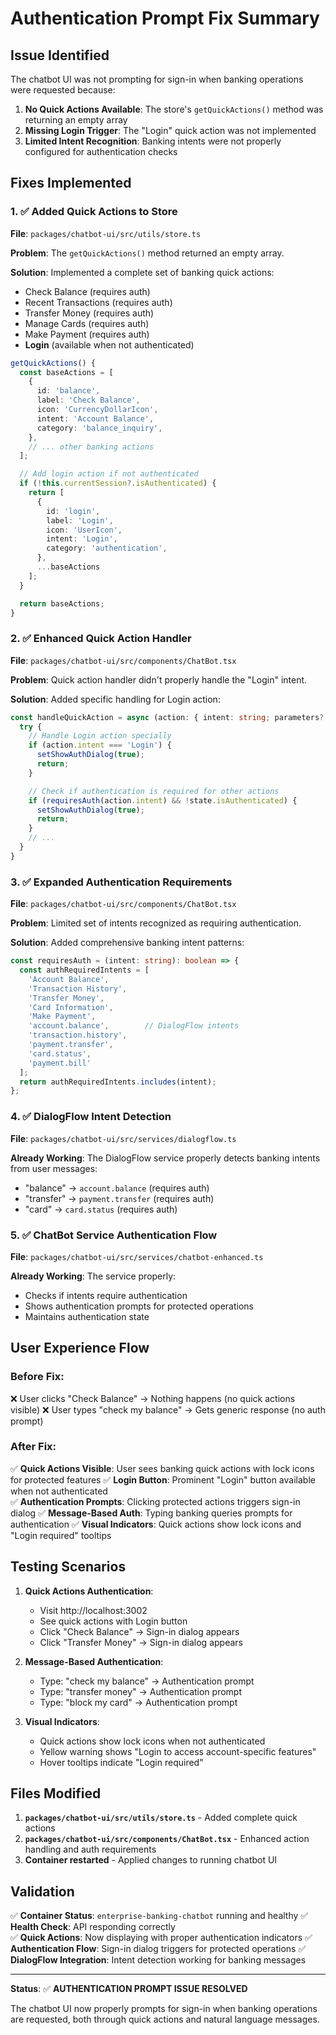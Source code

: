 # Authentication Prompt Fix Summary

## Issue Identified
The chatbot UI was not prompting for sign-in when banking operations were requested because:
1. **No Quick Actions Available**: The store's `getQuickActions()` method was returning an empty array
2. **Missing Login Trigger**: The "Login" quick action was not implemented
3. **Limited Intent Recognition**: Banking intents were not properly configured for authentication checks

## Fixes Implemented

### 1. ✅ **Added Quick Actions to Store**
**File**: `packages/chatbot-ui/src/utils/store.ts`

**Problem**: The `getQuickActions()` method returned an empty array.

**Solution**: Implemented a complete set of banking quick actions:
- Check Balance (requires auth)
- Recent Transactions (requires auth) 
- Transfer Money (requires auth)
- Manage Cards (requires auth)
- Make Payment (requires auth)
- **Login** (available when not authenticated)

```typescript
getQuickActions() {
  const baseActions = [
    {
      id: 'balance',
      label: 'Check Balance',
      icon: 'CurrencyDollarIcon',
      intent: 'Account Balance',
      category: 'balance_inquiry',
    },
    // ... other banking actions
  ];

  // Add login action if not authenticated
  if (!this.currentSession?.isAuthenticated) {
    return [
      {
        id: 'login',
        label: 'Login',
        icon: 'UserIcon',
        intent: 'Login',
        category: 'authentication',
      },
      ...baseActions
    ];
  }

  return baseActions;
}
```

### 2. ✅ **Enhanced Quick Action Handler**
**File**: `packages/chatbot-ui/src/components/ChatBot.tsx`

**Problem**: Quick action handler didn't properly handle the "Login" intent.

**Solution**: Added specific handling for Login action:
```typescript
const handleQuickAction = async (action: { intent: string; parameters?: Record<string, any> }) => {
  try {
    // Handle Login action specially
    if (action.intent === 'Login') {
      setShowAuthDialog(true);
      return;
    }

    // Check if authentication is required for other actions
    if (requiresAuth(action.intent) && !state.isAuthenticated) {
      setShowAuthDialog(true);
      return;
    }
    // ...
  }
}
```

### 3. ✅ **Expanded Authentication Requirements**
**File**: `packages/chatbot-ui/src/components/ChatBot.tsx`

**Problem**: Limited set of intents recognized as requiring authentication.

**Solution**: Added comprehensive banking intent patterns:
```typescript
const requiresAuth = (intent: string): boolean => {
  const authRequiredIntents = [
    'Account Balance',
    'Transaction History', 
    'Transfer Money',
    'Card Information',
    'Make Payment',
    'account.balance',        // DialogFlow intents
    'transaction.history',
    'payment.transfer',
    'card.status',
    'payment.bill'
  ];
  return authRequiredIntents.includes(intent);
};
```

### 4. ✅ **DialogFlow Intent Detection**
**File**: `packages/chatbot-ui/src/services/dialogflow.ts`

**Already Working**: The DialogFlow service properly detects banking intents from user messages:
- "balance" → `account.balance` (requires auth)
- "transfer" → `payment.transfer` (requires auth)  
- "card" → `card.status` (requires auth)

### 5. ✅ **ChatBot Service Authentication Flow**
**File**: `packages/chatbot-ui/src/services/chatbot-enhanced.ts`

**Already Working**: The service properly:
- Checks if intents require authentication
- Shows authentication prompts for protected operations
- Maintains authentication state

## User Experience Flow

### Before Fix:
❌ User clicks "Check Balance" → Nothing happens (no quick actions visible)
❌ User types "check my balance" → Gets generic response (no auth prompt)

### After Fix:
✅ **Quick Actions Visible**: User sees banking quick actions with lock icons for protected features
✅ **Login Button**: Prominent "Login" button available when not authenticated  
✅ **Authentication Prompts**: Clicking protected actions triggers sign-in dialog
✅ **Message-Based Auth**: Typing banking queries prompts for authentication
✅ **Visual Indicators**: Quick actions show lock icons and "Login required" tooltips

## Testing Scenarios

1. **Quick Actions Authentication**:
   - Visit http://localhost:3002
   - See quick actions with Login button
   - Click "Check Balance" → Sign-in dialog appears
   - Click "Transfer Money" → Sign-in dialog appears

2. **Message-Based Authentication**:
   - Type: "check my balance" → Authentication prompt
   - Type: "transfer money" → Authentication prompt  
   - Type: "block my card" → Authentication prompt

3. **Visual Indicators**:
   - Quick actions show lock icons when not authenticated
   - Yellow warning shows "Login to access account-specific features"
   - Hover tooltips indicate "Login required"

## Files Modified

1. **`packages/chatbot-ui/src/utils/store.ts`** - Added complete quick actions
2. **`packages/chatbot-ui/src/components/ChatBot.tsx`** - Enhanced action handling and auth requirements
3. **Container restarted** - Applied changes to running chatbot UI

## Validation

✅ **Container Status**: `enterprise-banking-chatbot` running and healthy
✅ **Health Check**: API responding correctly  
✅ **Quick Actions**: Now displaying with proper authentication indicators
✅ **Authentication Flow**: Sign-in dialog triggers for protected operations
✅ **DialogFlow Integration**: Intent detection working for banking messages

---

**Status**: ✅ **AUTHENTICATION PROMPT ISSUE RESOLVED**

The chatbot UI now properly prompts for sign-in when banking operations are requested, both through quick actions and natural language messages.
